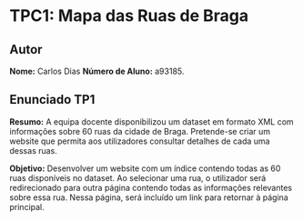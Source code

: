 # TPC1: Mapa das Ruas de Braga

## Autor

**Nome:** Carlos Dias
**Número de Aluno:** a93185.

## Enunciado TP1

**Resumo:** A equipa docente disponibilizou um dataset em formato XML com informações sobre 60 ruas da cidade de Braga. Pretende-se criar um website que permita aos utilizadores consultar detalhes de cada uma dessas ruas.

**Objetivo:** Desenvolver um website com um índice contendo todas as 60 ruas disponíveis no dataset. Ao selecionar uma rua, o utilizador será redirecionado para outra página contendo todas as informações relevantes sobre essa rua. Nessa página, será incluído um link para retornar à página principal.
